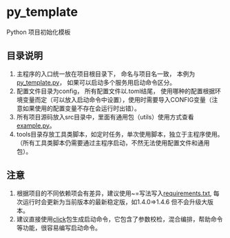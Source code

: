 # py_template

Python 项目初始化模板

## 目录说明

1. 主程序的入口统一放在项目根目录下， 命名与项目名一致， 本例为[py_template.py](py_template.py)， 如果可以启动多个服务用启动命令区分。
2. 配置文件目录为config， 所有配置文件以.toml结尾， 使用哪种的配置根据环境变量而定（可以放入启动命令中设置），使用时需要导入CONFIG变量（注意如果使用的配置变量不存在会运行时出错）。
3. 所有项目源码放入src目录中，里面有通用包（utils）使用方式查看[example.py](src/example.py)。
4. tools目录存放工具类脚本，如定时任务，单次使用脚本，独立于主程序使用。（所有工具类脚本仍需要通过主程序启动，不然无法使用配置文件和通用包）。

## 注意
1. 根据项目的不同依赖项会有差异，建议使用~=写法写入[requirements.txt](requirements.txt), 每次运行时会更新为当前版本的最新稳定版，如1.4.0=>1.4.6 但不会升级大版本。
2. 建议直接使用[click](https://click.palletsprojects.com)包生成启动命令，它包含了参数校检，混合编排，帮助命令等功能，很容易编写启动命令。